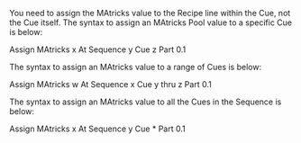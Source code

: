 You need to assign the MAtricks value to the Recipe line within the Cue, not the Cue itself. 
The syntax to assign an MAtricks Pool value to a specific Cue is below:

  Assign MAtricks x At Sequence y Cue z Part 0.1

The syntax to assign an MAtricks value to a range of Cues is below:

  Assign MAtricks w At Sequence x Cue y thru z Part 0.1

The syntax to assign an MAtricks value to all the Cues in the Sequence is below:
 
 Assign MAtricks x At Sequence y Cue * Part 0.1
